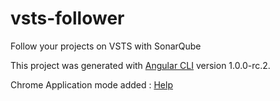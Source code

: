 # vsts-follower
Follow your projects on VSTS with SonarQube

This project was generated with [Angular CLI](https://github.com/angular/angular-cli) version 1.0.0-rc.2.

Chrome Application mode added : [Help](https://support.google.com/chrome/a/answer/2714278?hl=en)